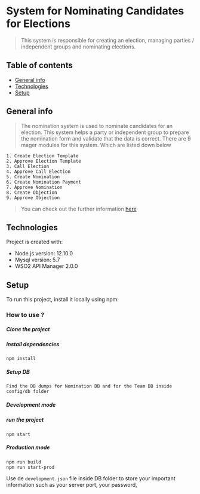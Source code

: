 # System for Nominating Candidates for Elections
> This system is responsible for creating an election, managing parties / independent groups and nominating elections.

## Table of contents
* [General info](#general-info)
* [Technologies](#technologies)
* [Setup](#setup)

## General info
> The nomination system is used to nominate candidates for an election. This system helps a party or independent group to prepare the nomination form and validate that the data is correct.
There are 9 mager modules for this system. Which are listed down below


    1. Create Election Template
    2. Approve Election Template
    3. Call Election
    4. Approve Call Election
    5. Create Nomination
    6. Create Nomination Payment
    7. Approve Nomination
    8. Create Objection
    9. Approve Objection

>You can check out the further information [here](https://github.com/ECLK/Nomination/blob/master/generalInfo.md)

## Technologies
Project is created with:
* Node.js version: 12.10.0
* Mysql version: 5.7
* WSO2 API Manager 2.0.0

## Setup
To run this project, install it locally using npm:

### How to use ?

##### Clone the project

##### install dependencies

```
npm install
```

##### Setup DB
```
Find the DB dumps for Nomination DB and for the Team DB inside config/db folder
```

##### Development mode


##### run the project
```
npm start
```

##### Production mode

```
npm run build
npm run start-prod
```

Use de `development.json` file inside DB folder to store your important information such as your server port, your password, 


